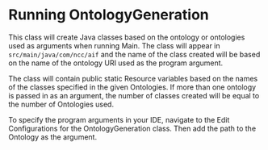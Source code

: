 # Running OntologyGeneration

This class will create Java classes based on the ontology or ontologies used as arguments when running Main.
The class will appear in `src/main/java/com/ncc/aif` and the name of the class created will be based on the
name of the ontology URI used as the program argument.

The class will contain public static Resource variables based on the names of the classes specified in the given
Ontologies. If more than one ontology is passed in as an argument, the number of classes created will be equal to the number of
Ontologies used.

To specify the program arguments in your IDE, navigate to the Edit Configurations for the OntologyGeneration class. Then add the path
to the Ontology as the argument.
